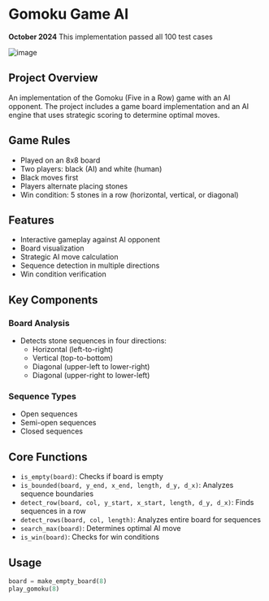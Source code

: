 # Gomoku Game AI
**October 2024**
This implementation passed all 100 test cases 

![image](https://github.com/user-attachments/assets/33423c19-aca4-4c61-a6e7-6662d45597cf)

## Project Overview
An implementation of the Gomoku (Five in a Row) game with an AI opponent. The project includes a game board implementation and an AI engine that uses strategic scoring to determine optimal moves.

## Game Rules
- Played on an 8x8 board
- Two players: black (AI) and white (human)
- Black moves first
- Players alternate placing stones
- Win condition: 5 stones in a row (horizontal, vertical, or diagonal)

## Features
- Interactive gameplay against AI opponent
- Board visualization
- Strategic AI move calculation
- Sequence detection in multiple directions
- Win condition verification

## Key Components
### Board Analysis
- Detects stone sequences in four directions:
  - Horizontal (left-to-right)
  - Vertical (top-to-bottom)
  - Diagonal (upper-left to lower-right)
  - Diagonal (upper-right to lower-left)

### Sequence Types
- Open sequences
- Semi-open sequences
- Closed sequences

## Core Functions
- `is_empty(board)`: Checks if board is empty
- `is_bounded(board, y_end, x_end, length, d_y, d_x)`: Analyzes sequence boundaries
- `detect_row(board, col, y_start, x_start, length, d_y, d_x)`: Finds sequences in a row
- `detect_rows(board, col, length)`: Analyzes entire board for sequences
- `search_max(board)`: Determines optimal AI move
- `is_win(board)`: Checks for win conditions

## Usage
```python
board = make_empty_board(8)
play_gomoku(8)
